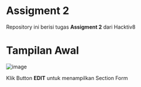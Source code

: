 # Assigment 2

Repository ini berisi tugas **Assigment 2** dari Hacktiv8

# Tampilan Awal
![image](https://github.com/user-attachments/assets/6341c67f-6b9b-4907-8c19-892a8653ca40)

Klik Button **EDIT** untuk menampilkan Section Form

